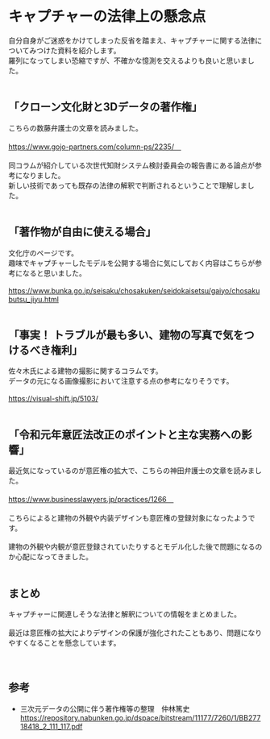 # キャプチャーの法律上の懸念点　
自分自身がご迷惑をかけてしまった反省を踏まえ、キャプチャーに関する法律についてみつけた資料を紹介します。<br>
羅列になってしまい恐縮ですが、不確かな憶測を交えるよりも良いと思いました。<br><br>

## 「クローン文化財と3Dデータの著作権」
こちらの数藤弁護士の文章を読みました。<br><br>
https://www.gojo-partners.com/column-ps/2235/　
<br><br>
同コラムが紹介している次世代知財システム検討委員会の報告書にある論点が参考になりました。<br>
新しい技術であっても既存の法律の解釈で判断されるということで理解しました。<br>
<br>
## 「著作物が自由に使える場合」
文化庁のページです。<br>
趣味でキャプチャーしたモデルを公開する場合に気にしておく内容はこちらが参考になると思いました。<br><br>
https://www.bunka.go.jp/seisaku/chosakuken/seidokaisetsu/gaiyo/chosakubutsu_jiyu.html
<br>
<br>
## 「事実！ トラブルが最も多い、建物の写真で気をつけるべき権利」
佐々木氏による建物の撮影に関するコラムです。<br>
データの元になる画像撮影において注意する点の参考になりそうです。<br>
<br>
https://visual-shift.jp/5103/ 
<br><br>
## 「令和元年意匠法改正のポイントと主な実務への影響」
最近気になっているのが意匠権の拡大で、こちらの神田弁護士の文章を読みました。<br>
<br>
https://www.businesslawyers.jp/practices/1266　
<br><br>
こちらによると建物の外観や内装デザインも意匠権の登録対象になったようです。<br><br>
建物の外観や内観が意匠登録されていたりするとモデル化した後で問題になるのか心配になってきました。<br><br>
## まとめ
キャプチャーに関連しそうな法律と解釈についての情報をまとめました。<br><br>
最近は意匠権の拡大によりデザインの保護が強化されたこともあり、問題になりやすくなることを懸念しています。<br><br>
<br>
## 参考
- 三次元データの公開に伴う著作権等の整理　仲林篤史　https://repository.nabunken.go.jp/dspace/bitstream/11177/7260/1/BB27718418_2_111_117.pdf<br>
